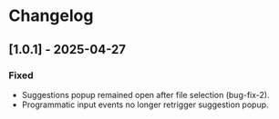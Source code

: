 # Changelog

## [1.0.1] - 2025-04-27

### Fixed
- Suggestions popup remained open after file selection (bug-fix-2).
- Programmatic input events no longer retrigger suggestion popup.

